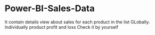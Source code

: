 # Power-BI-Sales-Data
It contain details view about sales for each product in the list GLobally.
Individually product profit and loss
Check it by yourself
